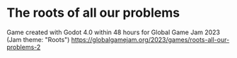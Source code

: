 # The roots of all our problems

Game created with Godot 4.0 within 48 hours for Global Game Jam 2023 (Jam theme: "Roots")
https://globalgamejam.org/2023/games/roots-all-our-problems-2
